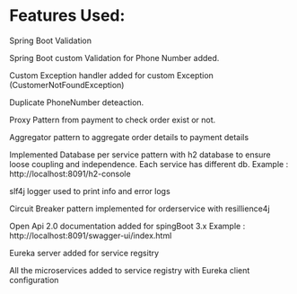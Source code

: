Features Used:
==================
Spring Boot Validation

Spring Boot custom Validation for Phone Number added.

Custom Exception handler added for custom Exception (CustomerNotFoundException)

Duplicate PhoneNumber deteaction.

Proxy Pattern from payment to check order exist or not.

Aggregator pattern to aggregate order details to payment details

Implemented Database per service pattern with h2 database to ensure loose coupling and independence. Each service has different db.
Example : http://localhost:8091/h2-console

slf4j logger used to print info and error logs

Circuit Breaker pattern implemented for orderservice with resillience4j

Open Api 2.0 documentation added for spingBoot 3.x
Example : http://localhost:8091/swagger-ui/index.html

Eureka server added for service regsitry

All the microservices added to service registry with Eureka client configuration



